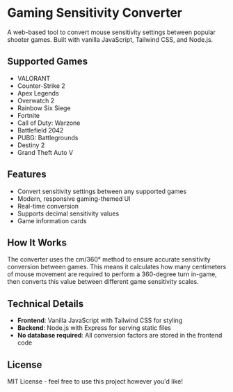 # Gaming Sensitivity Converter

A web-based tool to convert mouse sensitivity settings between popular shooter games. Built with vanilla JavaScript, Tailwind CSS, and Node.js.

## Supported Games

- VALORANT
- Counter-Strike 2
- Apex Legends
- Overwatch 2
- Rainbow Six Siege
- Fortnite
- Call of Duty: Warzone
- Battlefield 2042
- PUBG: Battlegrounds
- Destiny 2
- Grand Theft Auto V

## Features

- Convert sensitivity settings between any supported games
- Modern, responsive gaming-themed UI
- Real-time conversion
- Supports decimal sensitivity values
- Game information cards

## How It Works

The converter uses the cm/360° method to ensure accurate sensitivity conversion between games. This means it calculates how many centimeters of mouse movement are required to perform a 360-degree turn in-game, then converts this value between different game sensitivity scales.

## Technical Details

- **Frontend**: Vanilla JavaScript with Tailwind CSS for styling
- **Backend**: Node.js with Express for serving static files
- **No database required**: All conversion factors are stored in the frontend code

## License

MIT License - feel free to use this project however you'd like! 
